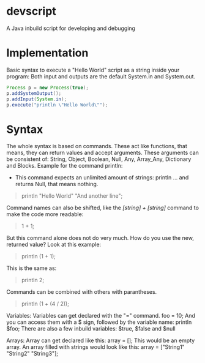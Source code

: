 # devscript
A Java inbuild script for developing and debugging

# Implementation

Basic syntax to execute a "Hello World" script as a string inside your program:
Both input and outputs are the default System.in and System.out.

```java
Process p = new Process(true);
p.addSystemOutput();
p.addInput(System.in);
p.execute("println \"Hello World\"");
```

# Syntax

The whole syntax is based on commands. These act like functions, that means, they can return values and accept arguments.
These arguments can be consistent of: String, Object, Boolean, Null, Any, Array_Any, Dictionary and Blocks.
Example for the command println:
  - This command expects an unlimited amount of strings: println <string> ... and returns Null, that means nothing.
  > println "Hello World" "And another line";

Command names can also be shifted, like the _[string] + [string]_ command to make the code more readable:
  >  1 + 1;
  
But this command alone does not do very much. How do you use the new, returned value?
Look at this example:
  >  println (1 + 1); 

This is the same as:
  >  println 2; 
  
Commands can be combined with others with parantheses.
 >  println (1 + (4 / 2));

Variables:
  Variables can get declared with the "=" command.
    foo = 10;
  And you can access them with a $ sign, followed by the variable name:
    println $foo;
  There are also a few inbuild variables:
    $true, $false and $null
    
Arrays:
  Array can get declared like this:
     array = [];
  This would be an empty array. An array filled with strings would look like this:
     array = ["String1" "String2" "String3"];
    
